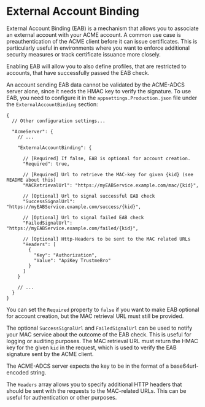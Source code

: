 # External Account Binding

External Account Binding (EAB) is a mechanism that allows you to associate an external account with your ACME account.
A common use case is preauthentication of the ACME client before it can issue certificates.
This is particularly useful in environments where you want to enforce additional security measures or track certificate issuance more closely.

Enabling EAB will allow you to also define profiles, that are restricted to accounts, that have successfully passed the EAB check.

An account sending EAB data cannot be validated by the ACME-ADCS server alone, since it needs the HMAC key to verify the signature.
To use EAB, you need to configure it in the `appsettings.Production.json` file under the `ExternalAccountBinding` section:

```jsonc
{
  // Other configuration settings...

  "AcmeServer": {
    // ...

    "ExternalAccountBinding": {

      // [Required] If false, EAB is optional for account creation.
      "Required": true,

      // [Required] Url to retrieve the MAC-key for given {kid} (see README about this)
      "MACRetrievalUrl": "https://myEABService.example.com/mac/{kid}",

      // [Optional] Url to signal successful EAB check
      "SuccessSignalUrl": "https://myEABService.example.com/success/{kid}",

      // [Optional] Url to signal failed EAB check
      "FailedSignalUrl": "https://myEABService.example.com/failed/{kid}",

      // [Optional] Http-Headers to be sent to the MAC related URLs
      "Headers": [
        {
          "Key": "Authorization",
          "Value": "ApiKey TrustmeBro"
        }
      ]
    }

    // ...
  }
}
```

You can set the `Required` property to `false` if you want to make EAB optional for account creation, but the MAC retrieval URL must still be provided.

The optional `SuccessSignalUrl` and `FailedSignalUrl` can be used to notify your MAC service about the outcome of the EAB check. This is useful for logging or auditing purposes.
The MAC retrieval URL must return the HMAC key for the given `kid` in the request, which is used to verify the EAB signature sent by the ACME client.

The ACME-ADCS server expects the key to be in the format of a base64url-encoded string.

The `Headers` array allows you to specify additional HTTP headers that should be sent with the requests to the MAC-related URLs. This can be useful for authentication or other purposes.